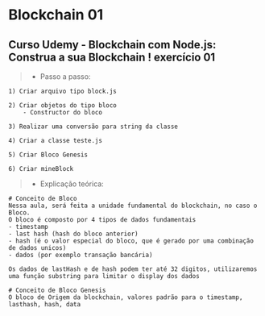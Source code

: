 # Blockchain 01
## Curso Udemy - Blockchain com Node.js: Construa a sua Blockchain ! exercício 01


>- Passo a passo:
```
1) Criar arquivo tipo block.js

2) Criar objetos do tipo bloco
    - Constructor do bloco

3) Realizar uma conversão para string da classe

4) Criar a classe teste.js

5) Criar Bloco Genesis

6) Criar mineBlock
```

>- Explicação teórica:
```
# Conceito de Bloco
Nessa aula, será feita a unidade fundamental do blockchain, no caso o Bloco.
O bloco é composto por 4 tipos de dados fundamentais
- timestamp
- last hash (hash do bloco anterior)
- hash (é o valor especial do bloco, que é gerado por uma combinação de dados unicos)
- dados (por exemplo transação bancária)

Os dados de lastHash e de hash podem ter até 32 digitos, utilizaremos uma função substring para limitar o display dos dados

# Conceito de Bloco Genesis
O bloco de Origem da blockchain, valores padrão para o timestamp, lasthash, hash, data
```